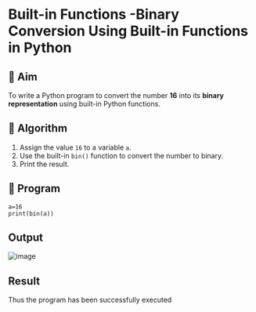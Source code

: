 # Built-in Functions -Binary Conversion Using Built-in Functions in Python

## 🎯 Aim
To write a Python program to convert the number **16** into its **binary representation** using built-in Python functions.

## 🧠 Algorithm
1. Assign the value `16` to a variable `a`.
2. Use the built-in `bin()` function to convert the number to binary.
3. Print the result.

## 🧾 Program
```
a=16
print(bin(a))
```
## Output
![image](https://github.com/user-attachments/assets/07cb289a-af96-414b-87ca-7021ae9501a0)



## Result
Thus the program has been successfully executed 
